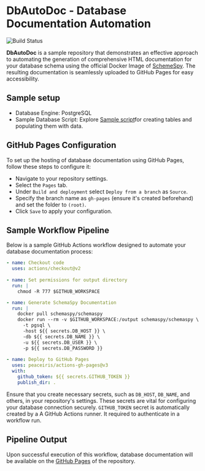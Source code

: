 # DbAutoDoc - Database Documentation Automation

![Build Status](https://github.com/nurzhanme/DbAutoDoc/workflows/GenDoc/badge.svg)

**DbAutoDoc** is a sample repository that demonstrates an effective approach to automating the generation of comprehensive HTML documentation for your database schema using the official Docker Image of [SchemeSpy](https://github.com/schemaspy/schemaspy).
The resulting documentation is seamlessly uploaded to GitHub Pages for easy accessibility.

## Sample setup

- Database Engine: PostgreSQL
- Sample Database Script: Explore [Sample script](https://github.com/nurzhanme/DbAutoDoc/blob/master/data.sql)for creating tables and populating them with data.

## GitHub Pages Configuration

To set up the hosting of database documentation using GitHub Pages, follow these steps to configure it:

- Navigate to your repository settings.
- Select the `Pages` tab.
- Under `Build and deployment` select `Deploy from a branch` as `Source`.
- Specify the branch name as `gh-pages` (ensure it's created beforehand) and set the folder to `(root)`.
- Click `Save` to apply your configuration.

## Sample Workflow Pipeline

Below is a sample GitHub Actions workflow designed to automate your database documentation process:

```yml
- name: Checkout code
  uses: actions/checkout@v2
        
- name: Set permissions for output directory
  run: |
    chmod -R 777 $GITHUB_WORKSPACE

- name: Generate SchemaSpy Documentation
  run: |
    docker pull schemaspy/schemaspy
    docker run --rm -v $GITHUB_WORKSPACE:/output schemaspy/schemaspy \
      -t pgsql \
      -host ${{ secrets.DB_HOST }} \
      -db ${{ secrets.DB_NAME }} \
      -u ${{ secrets.DB_USER }} \
      -p ${{ secrets.DB_PASSWORD }}
      
- name: Deploy to GitHub Pages
  uses: peaceiris/actions-gh-pages@v3
  with:
    github_token: ${{ secrets.GITHUB_TOKEN }}
    publish_dir: .
```

Ensure that you create necessary secrets, such as `DB_HOST`, `DB_NAME`, and others, in your repository's settings. These secrets are vital for configuring your database connection securely.
`GITHUB_TOKEN` secret is automatically created by a A GitHub Actions runner. It required to authenticate in a workflow run.

## Pipeline Output

Upon successful execution of this workflow, database documentation will be available on the [GitHub Pages](https://nurzhanme.github.io/DbAutoDoc/) of the repository.
